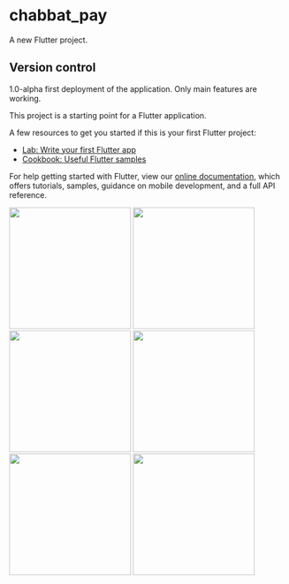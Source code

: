 # chabbat_pay

A new Flutter project.

## Version control

1.0-alpha   first deployment of the application. Only main features are working.


This project is a starting point for a Flutter application.

A few resources to get you started if this is your first Flutter project:

- [Lab: Write your first Flutter app](https://flutter.dev/docs/get-started/codelab)
- [Cookbook: Useful Flutter samples](https://flutter.dev/docs/cookbook)

For help getting started with Flutter, view our
[online documentation](https://flutter.dev/docs), which offers tutorials,
samples, guidance on mobile development, and a full API reference.

<img src="https://user-images.githubusercontent.com/69756617/195408432-3f378e2c-c949-4770-aabc-6243b0d3dcaf.png" width="220">

<img src="https://user-images.githubusercontent.com/69756617/195408450-3e64d44d-c169-455d-9dd0-37725c69a48c.png" width="220">
<img src="https://user-images.githubusercontent.com/69756617/195408473-eab7b495-c130-4982-8fd8-ea13a3599b73.png" width="220">
<img src="https://user-images.githubusercontent.com/69756617/195408480-c345eba9-51d7-4e98-b1c4-b768be99dd41.png" width="220">
<img src="https://user-images.githubusercontent.com/69756617/195408485-932d8072-0ff9-445d-8bfe-38ce2ffdf3d6.png" width="220">
<img src="https://user-images.githubusercontent.com/69756617/195408495-9dc757fe-c8a0-494a-8868-9010dcf1d4d4.png" width="220">
